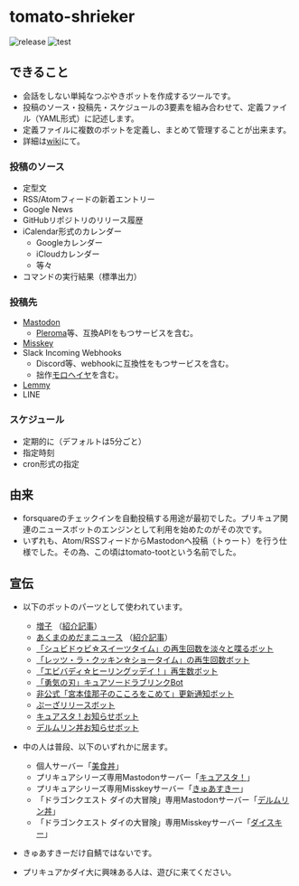 # tomato-shrieker

![release](https://img.shields.io/github/v/release/pooza/tomato-shrieker.svg)
![test](https://github.com/pooza/tomato-shrieker/workflows/test/badge.svg)

## できること

- 会話をしない単純なつぶやきボットを作成するツールです。
- 投稿のソース・投稿先・スケジュールの3要素を組み合わせて、定義ファイル（YAML形式）に記述します。
- 定義ファイルに複数のボットを定義し、まとめて管理することが出来ます。
- 詳細は[wiki](https://github.com/pooza/tomato-shrieker/wiki)にて。

### 投稿のソース

- 定型文
- RSS/Atomフィードの新着エントリー
- Google News
- GitHubリポジトリのリリース履歴
- iCalendar形式のカレンダー
  - Googleカレンダー
  - iCloudカレンダー
  - 等々
- コマンドの実行結果（標準出力）

### 投稿先

- [Mastodon](https://github.com/tootsuite/mastodon)
  - [Pleroma](https://git.pleroma.social/pleroma)等、互換APIをもつサービスを含む。
- [Misskey](https://github.com/syuilo/misskey)
- Slack Incoming Webhooks
  - Discord等、webhookに互換性をもつサービスを含む。
  - 拙作[モロヘイヤ](https://github.com/pooza/mulukhiya-toot-proxy)を含む。
- [Lemmy](https://github.com/LemmyNet/lemmy/)
- LINE

### スケジュール

- 定期的に（デフォルトは5分ごと）
- 指定時刻
- cron形式の指定

## 由来

- forsquareのチェックインを自動投稿する用途が最初でした。プリキュア関連のニュースボットのエンジンとして利用を始めたのがその次です。
- いずれも、Atom/RSSフィードからMastodonへ投稿（トゥート）を行う仕様でした。その為、この頃はtomato-tootという名前でした。

## 宣伝

- 以下のボットのパーツとして使われています。
  - [増子](https://precure.ml/@mikabot) （[紹介記事](https://blog.precure.ml/articles/%E5%A2%97%E5%AD%90/)）
  - [あくまのめだまニュース](https://mstdn.delmulin.com/@news) （[紹介記事](https://blog.delmulin.com/articles/%E3%81%82%E3%81%8F%E3%81%BE%E3%81%AE%E3%82%81%E3%81%A0%E3%81%BE/)）
  - [「シュビドゥビ☆スイーツタイム」の再生回数を淡々と喋るボット](https://mstdn.b-shock.org/@shooby_do_bop_bot)
  - [「レッツ・ラ・クッキン☆ショータイム」の再生回数ボット](https://mstdn.b-shock.org/@lets_la_bot)
  - [「エビバディ☆ヒーリングッデイ！」再生数ボット](https://precure.ml/@healingoodday)
  - [「勇気の刃」キュアソードラブリンクBot](https://mk.precure.fun/@cureswordlovelinkbot)
  - [非公式「宮本佳那子のこころをこめて」更新通知ボット](https://mstdn.b-shock.org/@kanako_blog_bot)
  - [ぷーざリリースボット](https://mstdn.b-shock.org/@release_bot)
  - [キュアスタ！お知らせボット](https://precure.ml/@infomation)
  - [デルムリン丼お知らせボット](https://mstdn.delmulin.com/@info)

- 中の人は普段、以下のいずれかに居ます。
  - 個人サーバー「[美食丼](https://mstdn.b-shock.org/)」
  - プリキュアシリーズ専用Mastodonサーバー「[キュアスタ！](https://precure.ml/)」
  - プリキュアシリーズ専用Misskeyサーバー「[きゅあすきー](https://mk.precure.fun/)」
  - 「ドラゴンクエスト ダイの大冒険」専用Mastodonサーバー「[デルムリン丼](https://mstdn.delmulin.com/)」
  - 「ドラゴンクエスト ダイの大冒険」専用Misskeyサーバー「[ダイスキー](https://misskey.delmulin.com/)」
- きゅあすきーだけ自鯖ではないです。
- プリキュアかダイ大に興味ある人は、遊びに来てください。
